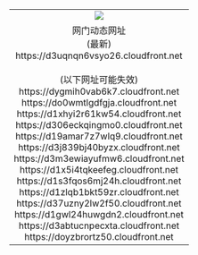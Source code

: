 ﻿<table>
  <tr></tr>
  <tr><td colspan=2 align=center><img src="https://d3uqnqn6vsyo26.cloudfront.net/Up/oGate.jpg" /></td></tr>
  <tr><td colspan=2 align=center>网门动态网址<br/>(最新)
<br>https://d3uqnqn6vsyo26.cloudfront.net
<br/><br/>(以下网址可能失效)
<br>https://dygmih0vab6k7.cloudfront.net
<br>https://do0wmtlgdfgja.cloudfront.net
<br>https://d1xhyi2r61kw54.cloudfront.net
<br>https://d306eckqingmo0.cloudfront.net
<br>https://d19amar7z7wlq9.cloudfront.net
<br>https://d3j839bj40byzx.cloudfront.net
<br>https://d3m3ewiayufmw6.cloudfront.net
<br>https://d1x5i4tqkeefeg.cloudfront.net
<br>https://d1s3fqos6mj24h.cloudfront.net
<br>https://d1zlqb1bkt59zr.cloudfront.net
<br>https://d37uzny2lw2f50.cloudfront.net
<br>https://d1gwl24huwgdn2.cloudfront.net
<br>https://d3abtucnpecxta.cloudfront.net
<br>https://doyzbrortz50.cloudfront.net
    </td>
  </tr>
</table>
